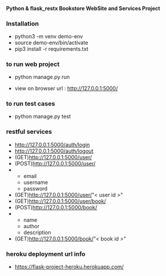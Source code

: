 #### Python & flask_restx Bookstore WebSite and Services Project


### Installation
- python3 -m venv demo-env
- source demo-env/bin/activate
- pip3 install -r requirements.txt

### to run web project
- python manage.py run

- view on browser url : http://127.0.0.1:5000/
    
### to run test cases
- python manage.py test

### restful services
-   http://127.0.0.1:5000/auth/login
-   http://127.0.0.1:5000/auth/logout
-   (GET)http://127.0.0.1:5000/user/
-   (POST)http://127.0.0.1:5000/user/
-   -   email
    -   username
    -   password
-   (GET)http://127.0.0.1:5000/user/"< user id >"
-   (GET)http://127.0.0.1:5000/user/book/
-   (POST)http://127.0.0.1:5000/book/
-   -   name
    -   author
    -   description
-   (GET)http://127.0.0.1:5000/book/"< book id >"




### heroku deployment url info
- https://flask-project-heroku.herokuapp.com/
